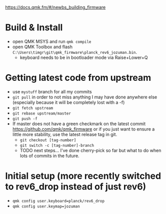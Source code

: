 https://docs.qmk.fm/#/newbs_building_firmware

# Build & Install
- open QMK MSYS and run `qmk compile`
- open QMK Toolbox and flash `C:\Users\timgr\git\qmk_firmware\planck_rev6_jozuman.bin`.
  - keyboard needs to be in bootloader mode via Raise+Lower+Q

# Getting latest code from upstream
- use `mystuff` branch for all my commits
- `git pull` in order to not miss anything I may have done anywhere else (especially because it will be completely lost with a -f)
- `git fetch upstream`
- `git rebase upstream/master`
- `git push -f`
- If master does not have a green checkmark on the latest commit https://github.com/qmk/qmk_firmware or if you just want to ensure a little more stability, use the latest release tag in git.
  - `git checkout [tag-number]`
  - `git switch -c [tag-number]-branch`
  - TODO next steps... I've done cherry-pick so far but what to do when lots of commits in the future.

# Initial setup (more recently switched to rev6_drop instead of just rev6)
- `qmk config user.keyboard=planck/rev6_drop`
- `qmk config user.keymap=jozuman`
